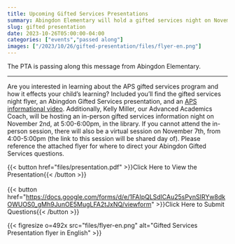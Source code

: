 ```yaml
--- 
title: Upcoming Gifted Services Presentations
summary: Abingdon Elementary will hold a gifted services night on November 2 and a virtual session on November 7.
slug: gifted presentation
date: 2023-10-26T05:00:00-04:00
categories: ["events","passed along"]
images: ["/2023/10/26/gifted-presentation/files/flyer-en.png"]
---
```


The PTA is passing along this message from Abingdon Elementary.

---

Are you interested in learning about the APS gifted services program and how it effects your child’s learning? Included you’ll find the gifted services night flyer, an Abingdon Gifted Services presentation, and an [APS informational video](https://drive.google.com/file/d/1O2N2L36clnSdG2jQMv4GcCrPyT0X18Pj/view). Additionally, Kelly Miller, our Advanced Academics Coach, will be hosting an in-person gifted services information night on November 2nd, at 5:00-6:00pm, in the library. If you cannot attend the in-person session, there will also be a virtual session on November 7th, from 4:00-5:00pm (the link to this session will be shared day of). Please reference the attached flyer for where to direct your Abingdon Gifted Services questions.

{{< button href="files/presentation.pdf" >}}Click Here to View the Presentation{{< /button >}}
<br><br>
{{< button href="https://docs.google.com/forms/d/e/1FAIpQLSdlCAu25sPynSIRYw8dkOWUOS0_gMh9JunOE5MugLFA2tJxNQ/viewform" >}}Click Here to Submit Questions{{< /button >}}

{{< figresize o=492x src="files/flyer-en.png" alt="Gifted Services Presentation flyer in English" >}}